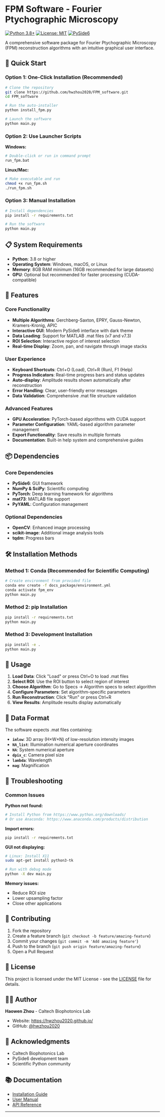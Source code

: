 # FPM Software - Fourier Ptychographic Microscopy

[![Python 3.8+](https://img.shields.io/badge/python-3.8+-blue.svg)](https://www.python.org/downloads/)
[![License: MIT](https://img.shields.io/badge/License-MIT-yellow.svg)](https://opensource.org/licenses/MIT)
[![PySide6](https://img.shields.io/badge/GUI-PySide6-green.svg)](https://pypi.org/project/PySide6/)

A comprehensive software package for Fourier Ptychographic Microscopy (FPM) reconstruction algorithms with an intuitive graphical user interface.

## 🚀 Quick Start

### Option 1: One-Click Installation (Recommended)
```bash
# Clone the repository
git clone https://github.com/hwzhou2020/FPM_software.git
cd FPM_software

# Run the auto-installer
python install_fpm.py

# Launch the software
python main.py
```

### Option 2: Use Launcher Scripts
**Windows:**
```bash
# Double-click or run in command prompt
run_fpm.bat
```

**Linux/Mac:**
```bash
# Make executable and run
chmod +x run_fpm.sh
./run_fpm.sh
```

### Option 3: Manual Installation
```bash
# Install dependencies
pip install -r requirements.txt

# Run the software
python main.py
```

## 📋 System Requirements

- **Python**: 3.8 or higher
- **Operating System**: Windows, macOS, or Linux
- **Memory**: 8GB RAM minimum (16GB recommended for large datasets)
- **GPU**: Optional but recommended for faster processing (CUDA-compatible)

## 🎯 Features

### Core Functionality
- **Multiple Algorithms**: Gerchberg-Saxton, EPRY, Gauss-Newton, Kramers-Kronig, APIC
- **Interactive GUI**: Modern PySide6 interface with dark theme
- **Data Loading**: Support for MATLAB .mat files (v7 and v7.3)
- **ROI Selection**: Interactive region of interest selection
- **Real-time Display**: Zoom, pan, and navigate through image stacks

### User Experience
- **Keyboard Shortcuts**: Ctrl+O (Load), Ctrl+R (Run), F1 (Help)
- **Progress Indicators**: Real-time progress bars and status updates
- **Auto-display**: Amplitude results shown automatically after reconstruction
- **Error Handling**: Clear, user-friendly error messages
- **Data Validation**: Comprehensive .mat file structure validation

### Advanced Features
- **GPU Acceleration**: PyTorch-based algorithms with CUDA support
- **Parameter Configuration**: YAML-based algorithm parameter management
- **Export Functionality**: Save results in multiple formats
- **Documentation**: Built-in help system and comprehensive guides

## 📦 Dependencies

### Core Dependencies
- **PySide6**: GUI framework
- **NumPy & SciPy**: Scientific computing
- **PyTorch**: Deep learning framework for algorithms
- **mat73**: MATLAB file support
- **PyYAML**: Configuration management

### Optional Dependencies
- **OpenCV**: Enhanced image processing
- **scikit-image**: Additional image analysis tools
- **tqdm**: Progress bars

## 🛠️ Installation Methods

### Method 1: Conda (Recommended for Scientific Computing)
```bash
# Create environment from provided file
conda env create -f docs_package/environment.yml
conda activate fpm_env
python main.py
```

### Method 2: pip Installation
```bash
pip install -r requirements.txt
python main.py
```

### Method 3: Development Installation
```bash
pip install -e .
python main.py
```

## 📖 Usage

1. **Load Data**: Click "Load" or press Ctrl+O to load .mat files
2. **Select ROI**: Use the ROI button to select region of interest
3. **Choose Algorithm**: Go to Specs → Algorithm specs to select algorithm
4. **Configure Parameters**: Set algorithm-specific parameters
5. **Run Reconstruction**: Click "Run" or press Ctrl+R
6. **View Results**: Amplitude results display automatically

## 📁 Data Format

The software expects .mat files containing:
- **`imlow`**: 3D array (H×W×N) of low-resolution intensity images
- **`NA_list`**: Illumination numerical aperture coordinates
- **`NA`**: System numerical aperture
- **`dpix_c`**: Camera pixel size
- **`lambda`**: Wavelength
- **`mag`**: Magnification

## 🐛 Troubleshooting

### Common Issues

**Python not found:**
```bash
# Install Python from https://www.python.org/downloads/
# Or use Anaconda: https://www.anaconda.com/products/distribution
```

**Import errors:**
```bash
pip install -r requirements.txt
```

**GUI not displaying:**
```bash
# Linux: Install X11
sudo apt-get install python3-tk

# Run with debug mode
python -X dev main.py
```

**Memory issues:**
- Reduce ROI size
- Lower upsampling factor
- Close other applications

## 🤝 Contributing

1. Fork the repository
2. Create a feature branch (`git checkout -b feature/amazing-feature`)
3. Commit your changes (`git commit -m 'Add amazing feature'`)
4. Push to the branch (`git push origin feature/amazing-feature`)
5. Open a Pull Request

## 📄 License

This project is licensed under the MIT License - see the [LICENSE](LICENSE) file for details.

## 👨‍💻 Author

**Haowen Zhou** - Caltech Biophotonics Lab
- Website: https://hwzhou2020.github.io/
- GitHub: [@hwzhou2020](https://github.com/hwzhou2020)

## 🙏 Acknowledgments

- Caltech Biophotonics Lab
- PySide6 development team
- Scientific Python community

## 📚 Documentation

- [Installation Guide](INSTALL.md)
- [User Manual](docs_package/build/html/index.html)
- [API Reference](docs_package/build/html/modules.html)

---
